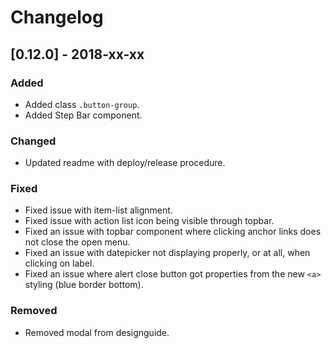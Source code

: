 # Changelog

## [0.12.0] - 2018-xx-xx

### Added

- Added class `.button-group`.
- Added Step Bar component.

### Changed

- Updated readme with deploy/release procedure.

### Fixed

- Fixed issue with item-list alignment.
- Fixed issue with action list icon being visible through topbar.
- Fixed an issue with topbar component where clicking anchor links does not close the open menu.
- Fixed an issue with datepicker not displaying properly, or at all, when clicking on label.
- Fixed an issue where alert close button got properties from the new `<a>` styling (blue border bottom).

### Removed

- Removed modal from designguide.
